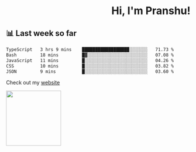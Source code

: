 <div align="right" >
   
   <H1>Hi, I'm Pranshu!</H1>

</div>

## 📊 Last week so far
<!--START_SECTION:waka-->

```txt
TypeScript   3 hrs 9 mins    ██████████████████░░░░░░░   71.73 %
Bash         18 mins         █▓░░░░░░░░░░░░░░░░░░░░░░░   07.08 %
JavaScript   11 mins         █░░░░░░░░░░░░░░░░░░░░░░░░   04.26 %
CSS          10 mins         █░░░░░░░░░░░░░░░░░░░░░░░░   03.82 %
JSON         9 mins          █░░░░░░░░░░░░░░░░░░░░░░░░   03.60 %
```

<!--END_SECTION:waka-->

Check out my [website](https://pranshu05.vercel.app)

<img align="left" width="150" src="https://user-images.githubusercontent.com/70943732/209951571-93b7afe5-f523-4683-b725-5d94b287e94e.png">

